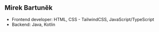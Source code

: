 Mirek Bartuněk
---
- Frontend developer: HTML, CSS - TailwindCSS, JavaScript/TypeScript
- Backend: Java, Kotlin
